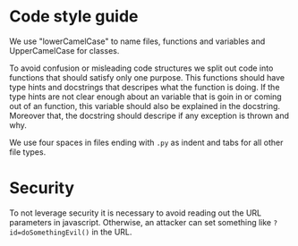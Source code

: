 # Code style guide

We use "lowerCamelCase" to name files, functions and variables and UpperCamelCase for classes.

To avoid confusion or misleading code structures we split out code into functions that should satisfy only one purpose.
This functions should have type hints and docstrings that descripes what the function is doing. If the type hints are not
clear enough about an variable that is goin in or coming out of an function, this variable should also be explained in the docstring.
Moreover that, the docstring should descripe if any exception is thrown and why.

We use four spaces in files ending with `.py` as indent and tabs for all other file types.

# Security

To not leverage security it is necessary to avoid reading out the URL parameters in javascript.
Otherwise, an attacker can set something like `?id=doSomethingEvil()` in the URL.
